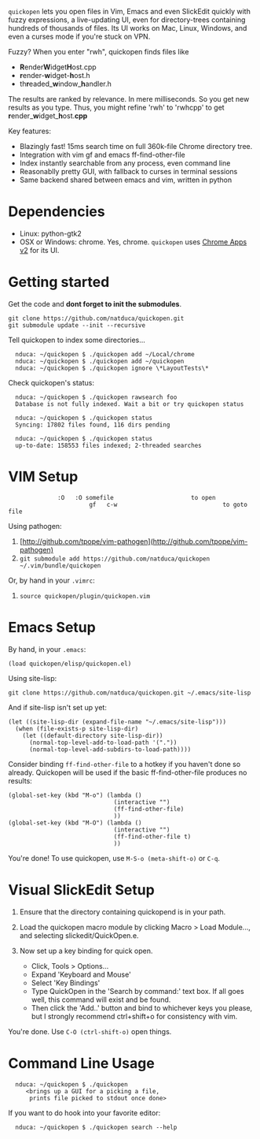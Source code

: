 `quickopen` lets you open files in Vim, Emacs and even SlickEdit quickly with fuzzy expressions, a live-updating
UI, even for directory-trees containing hundreds of thousands of files. Its UI works on Mac, Linux, Windows, and even a curses mode if you're stuck on VPN.

Fuzzy? When you enter "rwh", quickopen finds files like

- **R**ender**W**idget**H**ost.cpp
- **r**ender-**w**idget-**h**ost.h
- th**r**eaded\_**w**indow\_**h**andler.h

The results are ranked by relevance. In mere milliseconds. So you get new results
as you type. Thus, you might refine 'rwh' to 'rwhcpp' to get
**r**ender\_**w**idget\_**h**ost.**cpp**

Key features:

- Blazingly fast! 15ms search time on full 360k-file Chrome directory tree.
- Integration with vim gf and emacs ff-find-other-file
- Index instantly searchable from any process, even command line
- Reasonablly pretty GUI, with fallback to curses in terminal sessions
- Same backend shared between emacs and vim, written in python


Dependencies
================================================================================
- Linux: python-gtk2
- OSX or Windows: chrome. Yes, chrome. `quickopen` uses [Chrome Apps v2](http://developer.chrome.com/trunk/apps/about_apps.html) for its UI.

Getting started
================================================================================

Get the code and **dont forget to init the submodules**.

    git clone https://github.com/natduca/quickopen.git
    git submodule update --init --recursive

Tell quickopen to index some directories...

      nduca: ~/quickopen $ ./quickopen add ~/Local/chrome
      nduca: ~/quickopen $ ./quickopen add ~/quickopen
      nduca: ~/quickopen $ ./quickopen ignore \*LayoutTests\*

Check quickopen's status:

      nduca: ~/quickopen $ ./quickopen rawsearch foo
      Database is not fully indexed. Wait a bit or try quickopen status

      nduca: ~/quickopen $ ./quickopen status
      Syncing: 17802 files found, 116 dirs pending

      nduca: ~/quickopen $ ./quickopen status
      up-to-date: 158553 files indexed; 2-threaded searches


VIM Setup
================================================================================

```
              :O   :O somefile                      to open
                       gf   c-w                              to goto file
```

Using pathogen:

1. [http://github.com/tpope/vim-pathogen](http://github.com/tpope/vim-pathogen)
2. `git submodule add https://github.com/natduca/quickopen ~/.vim/bundle/quickopen`

Or, by hand in your `.vimrc`:

1. `source quickopen/plugin/quickopen.vim`

Emacs Setup
================================================================================


By hand, in your `.emacs`:

    (load quickopen/elisp/quickopen.el)

Using site-lisp:

    git clone https://github.com/natduca/quickopen.git ~/.emacs/site-lisp


And if site-lisp isn't set up yet:

    (let ((site-lisp-dir (expand-file-name "~/.emacs/site-lisp")))
      (when (file-exists-p site-lisp-dir)
        (let ((default-directory site-lisp-dir))
          (normal-top-level-add-to-load-path '("."))
          (normal-top-level-add-subdirs-to-load-path))))

Consider binding `ff-find-other-file` to a hotkey if you haven't done
so already. Quickopen will be used if the basic ff-find-other-file produces no
results:

    (global-set-key (kbd "M-o") (lambda ()
                                  (interactive "")
                                  (ff-find-other-file)
                                  ))
    (global-set-key (kbd "M-O") (lambda ()
                                  (interactive "")
                                  (ff-find-other-file t)
                                  ))


You're done! To use quickopen, use `M-S-o (meta-shift-o)` or `C-q`. 


Visual SlickEdit Setup
================================================================================

1. Ensure that the directory containing quickopend is in your path.

2. Load the quickopen macro module by clicking Macro > Load Module..., and
    selecting slickedit/QuickOpen.e.

3. Now set up a key binding for quick open.
    - Click, Tools > Options...
    - Expand 'Keyboard and Mouse'
    - Select 'Key Bindings'
    - Type QuickOpen in the 'Search by command:' text box. If all goes well,
       this command will exist and be found.
    - Then click the 'Add..' button and bind to whichever keys you please,
       but I strongly recommend ctrl+shift+o for consistency with vim.

You're done. Use `C-O (ctrl-shift-o)` open things.


Command Line Usage
================================================================================

      nduca: ~/quickopen $ ./quickopen
         <brings up a GUI for a picking a file,
          prints file picked to stdout once done>

If you want to do hook into your favorite editor:

      nduca: ~/quickopen $ ./quickopen search --help